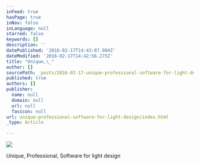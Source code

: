 ```yaml
---
inFeed: true
hasPage: true
inNav: false
inLanguage: null
starred: false
keywords: []
description: ''
datePublished: '2016-02-17T14:43:07.984Z'
dateModified: '2016-02-17T14:42:56.275Z'
title: "Unique,\_"
author: []
sourcePath: _posts/2016-02-17-unique-professional-software-for-light-design.md
published: true
authors: []
publisher:
  name: null
  domain: null
  url: null
  favicon: null
url: unique-professional-software-for-light-design/index.html
_type: Article

---
```

![](https://the-grid-user-content.s3-us-west-2.amazonaws.com/8bb81f41-64dd-4182-a4a2-ec723bc0fece.jpg)

Unique, Professional, Software for light design